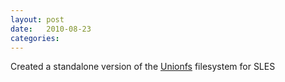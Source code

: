 ```yaml
---
layout: post
date:   2010-08-23
categories:
---
```

Created a standalone version of the <a href="zlinux/unionfs">Unionfs</a> filesystem for SLES
